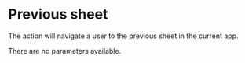 # Previous sheet

The action will navigate a user to the previous sheet in the current app.

There are no parameters available.




